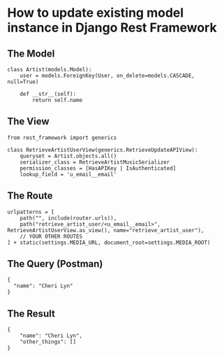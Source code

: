 # How to update existing model instance in Django Rest Framework

## The Model


```
class Artist(models.Model):
    user = models.ForeignKey(User, on_delete=models.CASCADE, null=True)

    def __str__(self):
        return self.name
```

## The View


```
from rest_framework import generics

class RetrieveArtistUserView(generics.RetrieveUpdateAPIView):
    queryset = Artist.objects.all()
    serializer_class = RetrieveArtistMusicSerializer
    permission_classes = [HasAPIKey | IsAuthenticated]
    lookup_field = 'u_email__email'
```

## The Route

```
urlpatterns = [
    path("", include(router.urls)),
    path("retrieve_artist_user/<u_email__email>", RetrieveArtistUserView.as_view(), name="retrieve_artist_user"),
    // YOUR OTHER ROUTES
] + static(settings.MEDIA_URL, document_root=settings.MEDIA_ROOT)
```

## The Query (Postman)

```
{
  "name": "Cheri Lyn"
}
```

## The Result

```
{
    "name": "Cheri Lyn",
    "other_things": []
}

